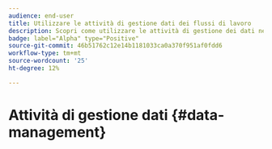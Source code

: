 ```yaml
---
audience: end-user
title: Utilizzare le attività di gestione dati dei flussi di lavoro
description: Scopri come utilizzare le attività di gestione dei dati nei flussi di lavoro web Adobe Campaign
badge: label="Alpha" type="Positive"
source-git-commit: 46b51762c12e14b1181033ca0a370f951af0fdd6
workflow-type: tm+mt
source-wordcount: '25'
ht-degree: 12%

---
```


# Attività di gestione dati {#data-management}
